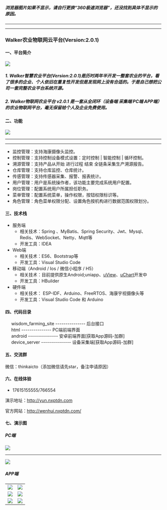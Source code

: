 ##### 浏览器图片如果不显示，请自行更换“360极速浏览器”，还没找到具体不显示的原因。

***
***




### Walker农业物联网云平台(Version:2.0.1)





#### 一、平台简介

<img src="https://wenhui-1251454246.cos.ap-nanjing.myqcloud.com/ny/nongye-v2/%E7%BB%93%E6%9E%84/1.jpg" max-width="800" />

##### 1. Walker智慧农业平台(Version:2.0.1)是历时两年半开发一整套农业的平台，看了很多的企业、个人依旧在重复性开发但是发现网上没有合适的。于是自己想把公司一套完整农业平台系统开源。

##### 2. Walker物联网农业平台 v2.0.1 是一套从全闭环（设备端 采集端 PC端 APP端）的农业物联网平台，毫无保留给个人及企业免费使用。




#### 二、功能

<img src="https://wenhui-1251454246.cos.ap-nanjing.myqcloud.com/ny/nongye-v2/%E7%BB%93%E6%9E%84/1.jpg" />

---
***

- 监控管理：支持海康摄像头监控。
- 控制管理：支持控制设备模式设置：定时控制 | 智能控制 | 循环控制。
- 溯源管理：支持产品从开始 进行过程 结束 全链条采集生产溯源报告。
- 仓库管理：支持仓库监控、仓库统计。
- 传感管理：支持传感器采集、报警、报表统计。
- 用户管理：用户是系统操作者，该功能主要完成系统用户配置。
- 岗位管理：配置系统用户所属担任职务。
- 菜单管理：配置系统菜单，操作权限，按钮权限标识等。
- 角色管理：角色菜单权限分配、设置角色按机构进行数据范围权限划分。

#### 三、技术栈
   * 服务端
       - 相关技术：Spring 、MyBatis、Spring Security、Jwt、Mysql、Redis、WebSocket、Netty、Mqtt等
       - 开发工具：IDEA    
   * Web端
       - 相关技术：ES6、Bootstrap等 
       - 开发工具：Visual Studio Code    
   * 移动端（Android / Ios / 微信小程序 / H5）
       - 相关技术：目前提供原生Android;uniapp、[uView](https://www.uviewui.com/)、[uChart](https://www.ucharts.cn/)开发中
       - 开发工具：HBuilder
   * 硬件端
       - 相关技术： ESP-IDF、Arduino、FreeRTOS、海康宇视摄像头等
       - 开发工具：Visual Studio Code 和 Arduino

#### 四、代码目录
&nbsp;&nbsp;&nbsp;&nbsp; wisdom_farming_site --------------- 后台接口<br>
&nbsp;&nbsp;&nbsp;&nbsp; html ---------------  PC端前端界面<br>
&nbsp;&nbsp;&nbsp;&nbsp; android --------------- 安卓前端界面[获取App源码-加群]<br>
&nbsp;&nbsp;&nbsp;&nbsp; device_server --------------- 设备采集端[获取App源码-加群] 

#### 五、交流群

微信：thinkaicto（添加微信请先star，备注申请原因）
#### 六、在线体验

- 17615155555/766554  

演示地址：http://yun.nxptdn.com

官方网站：http://wenhui.nxptdn.com/


#### 七、演示图

##### PC端

<img src="https://wenhui-1251454246.cos.ap-nanjing.myqcloud.com/ny/nongye-v2/PC%E7%AB%AF/1.jpg"/>

***

<img src="https://wenhui-1251454246.cos.ap-nanjing.myqcloud.com/ny/nongye-v2/PC%E7%AB%AF/2.jpg"/>


##### APP端
<table>
    <tr>
        <td><img src="https://wenhui-1251454246.cos.ap-nanjing.myqcloud.com/ny/nongye-v2/APP%E7%AB%AF/1.jpg"/></td>
        <td><img src="https://wenhui-1251454246.cos.ap-nanjing.myqcloud.com/ny/nongye-v2/APP%E7%AB%AF/2.jpg"/></td>
    </tr>
	<tr>
        <td><img src="https://wenhui-1251454246.cos.ap-nanjing.myqcloud.com/ny/nongye-v2/APP%E7%AB%AF/3.jpg"/></td>
        <td><img src="https://wenhui-1251454246.cos.ap-nanjing.myqcloud.com/ny/nongye-v2/APP%E7%AB%AF/4.jpg"/></td>
    </tr>
	<tr>
        <td><img src="https://wenhui-1251454246.cos.ap-nanjing.myqcloud.com/ny/nongye-v2/APP%E7%AB%AF/5.jpg"/></td>
        <td><img src="https://wenhui-1251454246.cos.ap-nanjing.myqcloud.com/ny/nongye-v2/APP%E7%AB%AF/6.jpg"/></td>
    </tr>
</table>
